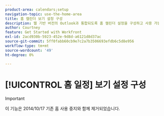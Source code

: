 ```yaml
---
product-area: calendars;setup
navigation-topic: use-the-home-area
title: 홈 캘린더 보기 설정 구성
description: 웹 기반 버전의 Outlook과 통합되도록 홈 캘린더 설정을 구성하고 사용 가능한 작업 시간에 대한 워크로드를 추적하는 데 도움이 될 수 있습니다.
author: Courtney
feature: Get Started with Workfront
exl-id: 2acd930b-5923-452e-9d8d-a6121d8d37ac
source-git-commit: 5ff0fabb60cb9e7c2a7b3506693efdb6c5d8e956
workflow-type: tm+mt
source-wordcount: '49'
ht-degree: 0%

---
```


# [!UICONTROL 홈 일정] 보기 설정 구성

>[!IMPORTANT]
>
>이 기능은 2014/10/17 기존 홈 사용 중지와 함께 제거되었습니다.

<!--

You can configure the [!UICONTROL Home Calendar] settings to do the following:

* Integrate with a web-based version of [!DNL Outlook] in cloud-hosted [!DNL Office 365] or [!DNL Outlook Live]. You can display all events from your Outlook calendar and any associated calendars you select in your [!UICONTROL Home Calendar] in Adobe Workfront.
* Help you track your workload against your available work hours on the [!UICONTROL Allocation] bar.

To learn more about the Home Calendar, see [[!UICONTROL Home Calendar] view](../../../workfront-basics/using-home/using-the-home-area/home-calendar-view.md).

This article describes how you can configure the Home Calendar settings and integrate the Home Calendar with your external Outlook calendar. 

## Access requirements

+++ Expand to view access requirements for the functionality in this article.

You must have the following access to perform the steps in this article:

<table style="table-layout:auto"> 
 <col> 
 </col> 
 <col> 
 </col> 
 <tbody> 
  <tr> 
   <td role="rowheader"><strong>[!DNL Adobe Workfront plan]</strong></td> 
   <td> <p>Any</p> </td> 
  </tr> 
  <tr> 
   <td role="rowheader"><strong>[!DNL Adobe Workfront] license*</strong></td> 
   <td> <p>Current: [!UICONTROL Work] or higher</p> 
   Or
   <p>New: [!UICONTROL Standard]</p> 
   </td> 
  </tr> 
   </tbody> 
</table>

*To find out what plan or license type you have, contact your [!DNL Workfront] administrator. For more information, see [Access requirements in Workfront documentation](/help/quicksilver/administration-and-setup/add-users/access-levels-and-object-permissions/access-level-requirements-in-documentation.md). 

+++

## About integrating [!DNL Microsoft Outlook] calendars

Consider the following as you configure your Home Calendar with your [!DNL Microsoft Outlook] calendar:

* You can integrate only a web-based version of [!DNL Outlook] in cloud-hosted [!DNL Office 365] or [!DNL Outlook Live].

   On-premise [!DNL Outlook] and [!DNL Outlook] on a cloud-based enterprise [!DNL Exchange] server are not supported.

   If your organization uses single sign-on, you need [!DNL Microsoft 365 E3] or [!DNL E5].

* Attachments associated with your [!DNL Outlook] events are not attached to the [!DNL Outlook] events in your Home Calendar.
* Integration with an [!DNL Outlook] calendar must be completed for each user individually.
* Events that appear in the [!UICONTROL Due] bar do not appear on your [!DNL Microsoft] calendar unless you have dragged them from the [!UICONTROL Work List] to your [!DNL Adobe Workfront] Calendar. For more information, see [[!UICONTROL Due] bar](../../../workfront-basics/using-home/using-the-home-area/home-calendar-view.md#viewing-the-due-bar) and [Work list on the [!UICONTROL Home Calendar]](../../../workfront-basics/using-home/using-the-home-area/home-calendar-view.md#using-the-left-panel-of-the-home-view) in [[!UICONTROL Home Calendar] view](../../../workfront-basics/using-home/using-the-home-area/home-calendar-view.md).

* When you enable the integration with [!DNL Outlook], only work items that are dragged onto the [!UICONTROL Home Calendar] from that point forward will sync. Items that were on the Home Calendar prior to enabling the integration will not appear, and you must drag them onto the Home Calendar again if you want them to appear in [!DNL Outlook].
* When you share (or unshare) an [!DNL Outlook] calendar with other people, or when you change the permission level for a calendar you share with others, this change does not affect their calendars for about 30 minutes. For more information, consult the [!DNL Microsoft Outlook] documentation.\
   Consequently, when you integrate [!DNL Workfront] Calendar with an [!DNL Outlook] calendar that you share with other users, they will not see your [!DNL Workfront] Calendar items for about 30 minutes.

>[!NOTE]
>
>The [!DNL Outlook] calendar configuration is completely separate from the [!DNL Outlook] Add-in ([!UICONTROL [!DNL Outlook] Integration] or [!DNL Workfront Outlook]). There's no installation required to configure the calendar, but there is an installation needed for the [!DNL Outlook] Add-in. For more information on the [!DNL Outlook] Add-in see [Set up [!DNL Adobe Workfront for Outlook]](../../../workfront-integrations-and-apps/using-workfront-with-outlook/set-up-workfront-for-outlook.md).

## Configure your [!UICONTROL Home Calendar] view settings and integrate it with Outlook calendars

1. In the [!UICONTROL Home Calendar] view, click the **[!UICONTROL Settings]** gear icon ![Calendar_Settings_gear_icon.png](assets/calendar-settings-gear-icon.png) in the upper right corner to open the **[!UICONTROL Calendar settings]** panel on the right.

   If you need information about accessing the [!UICONTROL Home Calendar] view, see [View the [!UICONTROL Home Calendar]](../../../workfront-basics/using-home/using-the-home-area/view-home-calendar.md).

1. (Optional) To integrate your [!DNL Microsoft Outlook] calendar, click **[!UICONTROL Add account]** in the upper-right corner of the **[!UICONTROL Calendar settings]** panel. Then, if you are prompted to do so, enter your [!DNL Microsoft Outlook] login information. You can repeat this step to add multiple [!DNL Outlook] accounts.

   >[!NOTE]
   >
   >You must give [!DNL Workfront] permission to access your [!DNL Outlook] calendar. Granting permission allows [!DNL Workfront] to maintain access to calendar data, read your [!DNL outlook] profile, and read and update your [!DNL Microsoft] calendar.

1. Refresh the browser window to see information from your [!DNL Outlook] account in the calendar and in the [!UICONTROL Calendar settings] panel.
1. Click the **[!UICONTROL Settings]** gear icon again in the upper right corner to open the **[!UICONTROL Calendar settings]** panel. ![Calendar_Settings_gear_icon.png](assets/calendar-settings-gear-icon.png)

1. (Optional) Under each [!DNL Microsoft] account you have added in the previous step, select **[!UICONTROL View]** or **[!UICONTROL Sync]**:

   * **[!UICONTROL View]**: This is a read-only option that displays [!DNL Microsoft] calendar events on your [!UICONTROL Home Calendar].
   * **[!UICONTROL Sync]**: This option allows a two-way sync between your [!DNL Microsoft] and [!UICONTROL Home] calendars. In other words, [!DNL Workfront] [!UICONTROL Home Calendar] items export to your [!DNL Microsoft] calendar and [!DNL Microsoft] calendar items import to your Workfront [!UICONTROL Home Calendar] in real time.

      ![](assets/view-sync-checkboxes-qs.png)

1. (Optional) Under your [!DNL Workfront] account or an integrated account, select the associated calendars you want to view on your [!UICONTROL Home Calendar] (such as your PTO, Birthdays, or Holidays calendar) then click your browser's [!UICONTROL Refresh] or [!UICONTROL Reload] button to see your changes.

1. (Optional) In the **[!UICONTROL General]** section under **[!UICONTROL Start Week On]**, select the day you want to display  as the first day of your work week in the Home Calendar.

   ![](assets/general-section-home-calendar-settings-panel.png)

1. Configure the following options:

   * **[!UICONTROL My Work Days]:** Select the days you work.
   * **[!UICONTROL My Usual Start Time]:** Select the time you start your work day.
   * **[!UICONTROL My Usual End Time]:** Select the time you end your work day.

   [!DNL Workfront] uses these three settings to calculate the number of hours you work in a week. This number affects the [!UICONTROL Allocation] bar, which helps you track your workload against your available work hours. For more information, see [[!UICONTROL Allocation] bar](../../../workfront-basics/using-home/using-the-home-area/home-calendar-view.md#understanding-the-allocation-of-time) in the article [[!UICONTROL Home Calendar] view](../../../workfront-basics/using-home/using-the-home-area/home-calendar-view.md).

1. Click outside the **[!UICONTROL Calendar settings]** area to close it.

   [!DNL Workfront] saves your changes automatically.

For information about using the [!UICONTROL Calendar] view to manage your work assignments and integrated calendar events, see [Use the [!UICONTROL Home Calendar] view](../../../workfront-basics/using-home/using-the-home-area/use-home-calendar-view.md).

-->